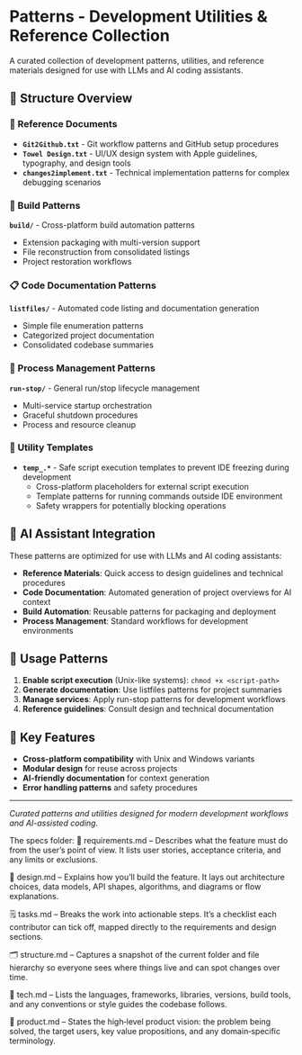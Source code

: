 # Patterns - Development Utilities & Reference Collection

A curated collection of development patterns, utilities, and reference materials designed for use with LLMs and AI coding assistants.

## 📁 Structure Overview

### 📄 Reference Documents

- **`Git2Github.txt`** - Git workflow patterns and GitHub setup procedures
- **`Towel Design.txt`** - UI/UX design system with Apple guidelines, typography, and design tools
- **`changes2implement.txt`** - Technical implementation patterns for complex debugging scenarios

### 🔧 Build Patterns

**`build/`** - Cross-platform build automation patterns
- Extension packaging with multi-version support
- File reconstruction from consolidated listings
- Project restoration workflows

### 📋 Code Documentation Patterns

**`listfiles/`** - Automated code listing and documentation generation
- Simple file enumeration patterns
- Categorized project documentation
- Consolidated codebase summaries

### 🚀 Process Management Patterns

**`run-stop/`** - General run/stop lifecycle management
- Multi-service startup orchestration
- Graceful shutdown procedures
- Process and resource cleanup

### 🔄 Utility Templates

- **`temp_.*`** - Safe script execution templates to prevent IDE freezing during development
  - Cross-platform placeholders for external script execution
  - Template patterns for running commands outside IDE environment
  - Safety wrappers for potentially blocking operations

## 🎯 AI Assistant Integration

These patterns are optimized for use with LLMs and AI coding assistants:

- **Reference Materials**: Quick access to design guidelines and technical procedures
- **Code Documentation**: Automated generation of project overviews for AI context
- **Build Automation**: Reusable patterns for packaging and deployment
- **Process Management**: Standard workflows for development environments

## 🚀 Usage Patterns

1. **Enable script execution** (Unix-like systems): `chmod +x <script-path>`
2. **Generate documentation**: Use listfiles patterns for project summaries
3. **Manage services**: Apply run-stop patterns for development workflows
4. **Reference guidelines**: Consult design and technical documentation

## 📝 Key Features

- **Cross-platform compatibility** with Unix and Windows variants
- **Modular design** for reuse across projects
- **AI-friendly documentation** for context generation
- **Error handling patterns** and safety procedures

---

*Curated patterns and utilities designed for modern development workflows and AI-assisted coding.*

The specs folder:
📝 requirements.md – Describes what the feature must do from the user’s point of view. It lists user stories, acceptance criteria, and any limits or exclusions.

📐 design.md – Explains how you’ll build the feature. It lays out architecture choices, data models, API shapes, algorithms, and diagrams or flow explanations.

🗒️ tasks.md – Breaks the work into actionable steps. It’s a checklist each contributor can tick off, mapped directly to the requirements and design sections.

🗂️ structure.md – Captures a snapshot of the current folder and file hierarchy so everyone sees where things live and can spot changes over time.

🔧 tech.md – Lists the languages, frameworks, libraries, versions, build tools, and any conventions or style guides the codebase follows.

🎯 product.md – States the high‑level product vision: the problem being solved, the target users, key value propositions, and any domain‑specific terminology.
